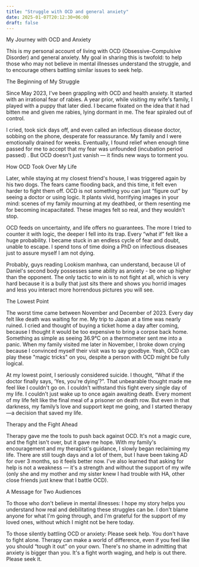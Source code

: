 ```yaml
---
title: "Struggle with OCD and general anxiety"
date: 2025-01-07T20:12:30+06:00
draft: false
---
```


My Journey with OCD and Anxiety

This is my personal account of living with OCD (Obsessive-Compulsive Disorder) and general anxiety. My goal in sharing this is twofold: to help those who may not believe in mental illnesses understand the struggle, and to encourage others battling similar issues to seek help.

The Beginning of My Struggle

Since May 2023, I've been grappling with OCD and health anxiety. It started with an irrational fear of rabies. A year prior, while visiting my wife's family, I played with a puppy that later died. I became fixated on the idea that it had bitten me and given me rabies, lying dormant in me. The fear spiraled out of control.

I cried, took sick days off, and even called an infectious disease doctor, sobbing on the phone, desperate for reassurance. My family and I were emotionally drained for weeks. Eventually, I found relief when enough time passed for me to accept that my fear was unfounded (incubation period passed) . But OCD doesn’t just vanish — it finds new ways to torment you.

How OCD Took Over My Life

Later, while staying at my closest friend's house, I was triggered again by his two dogs. The fears came flooding back, and this time, it felt even harder to fight them off. OCD is not something you can just “figure out” by seeing a doctor or using logic. It plants vivid, horrifying images in your mind: scenes of my family mourning at my deathbed, or them resenting me for becoming incapacitated. These images felt so real, and they wouldn't stop.

OCD feeds on uncertainty, and life offers no guarantees. The more I tried to counter it with logic, the deeper I fell into its trap. Every “what if” felt like a huge probability. I became stuck in an endless cycle of fear and doubt, unable to escape. I spend tons of time doing a PhD on infectious diseases just to assure myself I am not dying.

Probably, guys reading Lookism manhwa, can understand, because UI of Daniel's second body possesses same ability as anxiety - be one up higher than the opponent. The only tactic to win is to not fight at all, which is very hard because it is a bully that just sits there and shows you horrid images and less you interact more horrendous pictures you will see.

The Lowest Point

The worst time came between November and December of 2023. Every day felt like death was waiting for me. My trip to Japan at a time was nearly ruined. I cried and thought of buying a ticket home a day after coming, because I thought it would be too expensive to bring a corpse back home. Something as simple as seeing 36.9°C on a thermometer sent me into a panic. When my family visited me later in November, I broke down crying because I convinced myself their visit was to say goodbye. Yeah, OCD can play these "magic tricks" on you, despite a person with OCD might be fully logical.

At my lowest point, I seriously considered suicide. I thought, “What if the doctor finally says, ‘Yes, you're dying’?”. That unbearable thought made me feel like I couldn't go on. I couldn't withstand this fight every single day of my life. I couldn't just wake up to once again awaiting death. Every moment of my life felt like the final meal of a prisoner on death row. But even in that darkness, my family’s love and support kept me going, and I started therapy—a decision that saved my life.

Therapy and the Fight Ahead

Therapy gave me the tools to push back against OCD. It's not a magic cure, and the fight isn't over, but it gave me hope. With my family's encouragement and my therapist's guidance, I slowly began reclaiming my life. There are still tough days and a lot of them, but I have been taking AD for over 3 months, so it feels better now. I've also learned that asking for help is not a weakness — it's a strength and without the support of my wife (only she and my mother and my sister knew I had trouble with HA, other close friends just knew that I battle OCD).

A Message for Two Audiences

To those who don't believe in mental illnesses: I hope my story helps you understand how real and debilitating these struggles can be. I don't blame anyone for what I'm going through, and I'm grateful for the support of my loved ones, without which I might not be here today.

To those silently battling OCD or anxiety: Please seek help. You don't have to fight alone. Therapy can make a world of difference, even if you feel like you should “tough it out” on your own. There's no shame in admitting that anxiety is bigger than you. It's a fight worth waging, and help is out there. Please seek it.
